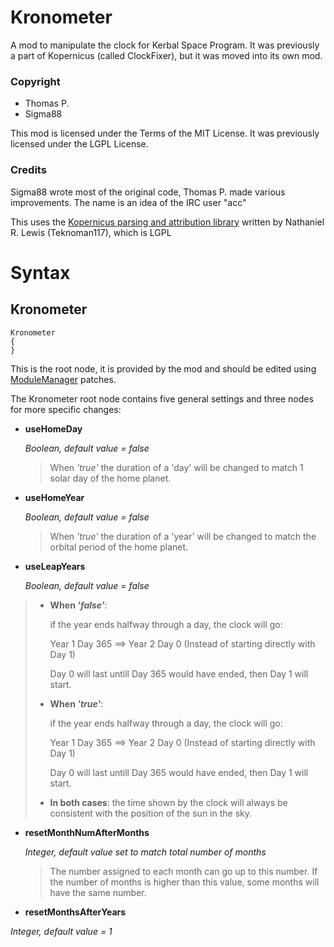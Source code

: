 # Kronometer
A mod to manipulate the clock for Kerbal Space Program. It was previously a part of Kopernicus (called ClockFixer), but it was moved into its own mod.

### Copyright
* Thomas P.
* Sigma88

This mod is licensed under the Terms of the MIT License. It was previously licensed under the LGPL License.

### Credits
Sigma88 wrote most of the original code, Thomas P. made various improvements. The name is an idea of the IRC user "acc"

This uses the [Kopernicus parsing and attribution library](https://github.com/Kopernicus/config-parser) written by Nathaniel R. Lewis (Teknoman117), which is LGPL


# Syntax

## Kronometer
```
Kronometer
{
}
```
This is the root node, it is provided by the mod and should be edited using [ModuleManager](http://forum.kerbalspaceprogram.com/index.php?/topic/50533-0/) patches.

The Kronometer root node contains five general settings and three nodes for more specific changes:

- **useHomeDay**

  *Boolean, default value = false*

  > When *'true'* the duration of a 'day' will be changed to match 1 solar day of the home planet.

- **useHomeYear**

  *Boolean, default value = false*

  > When *'true'* the duration of a 'year' will be changed to match the orbital period of the home planet.

- **useLeapYears**

  *Boolean, default value = false*

>  - **When *'false'***:
>
>    if the year ends halfway through a day, the clock will go:
>
>    Year 1 Day 365   ==>   Year 2 Day 0    (Instead of starting directly with Day 1)
>
>    Day 0 will last untill Day 365 would have ended, then Day 1 will start.
>
>  - **When *'true'***:
>
>    if the year ends halfway through a day, the clock will go:
>
>    Year 1 Day 365   ==>   Year 2 Day 0    (Instead of starting directly with Day 1)
>
>    Day 0 will last untill Day 365 would have ended, then Day 1 will start.
>
>
>  - **In both cases**: the time shown by the clock will always be consistent with the position of the sun in the sky.
>  

- **resetMonthNumAfterMonths**

  *Integer, default value set to match total number of months*
  
  > The number assigned to each month can go up to this number. If the number of months is higher than this value, some months will have the same number.
  
 - **resetMonthsAfterYears**
 
 *Integer, default value = 1*
 
 
 
 
 
 
 
 
 
 
 
 
 
 
